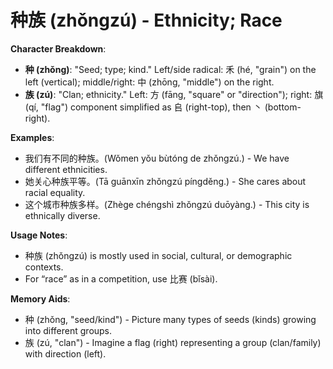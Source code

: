 # **种族 (zhǒngzú) - Ethnicity; Race**

**Character Breakdown**:  
- **种 (zhǒng)**: "Seed; type; kind." Left/side radical: 禾 (hé, "grain") on the left (vertical);  middle/right: 中 (zhōng, "middle") on the right.  
- **族 (zú)**: "Clan; ethnicity." Left: 方 (fāng, "square" or "direction"); right: 旗 (qí, "flag") component simplified as 𠂤 (right-top), then 丶 (bottom-right).

**Examples**:  
- 我们有不同的种族。(Wǒmen yǒu bùtóng de zhǒngzú.) - We have different ethnicities.  
- 她关心种族平等。(Tā guānxīn zhǒngzú píngděng.) - She cares about racial equality.  
- 这个城市种族多样。(Zhège chéngshì zhǒngzú duōyàng.) - This city is ethnically diverse.

**Usage Notes**:  
- 种族 (zhǒngzú) is mostly used in social, cultural, or demographic contexts.  
- For “race” as in a competition, use 比赛 (bǐsài).

**Memory Aids**:  
- 种 (zhǒng, "seed/kind") - Picture many types of seeds (kinds) growing into different groups.  
- 族 (zú, "clan") - Imagine a flag (right) representing a group (clan/family) with direction (left).